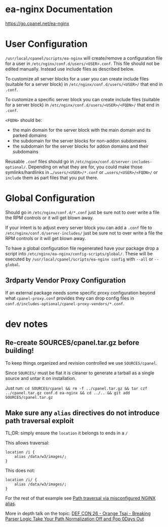 # ea-nginx Documentation

https://go.cpanel.net/ea-nginx

# User Configuration

`/usr/local/cpanel/scripts/ea-nginx` will create/remove a configuration file for a user in `/etc/nginx/conf.d/users/<USER>.conf`. This file should not be edited manually. Instead use include files as described below.

To customize all server blocks for a user you can create include files (suitable for a server block) in `/etc/nginx/conf.d/users/<USER>/` that end in `.conf`.

To customize a specific server block you can create include files (suitable for a server block) in `/etc/nginx/conf.d/users/<USER>/<FQDN>/` that end in `.conf`.

`<FQDN>` should be:

* the main domain for the server block with the main domain and its parked domains
* the subdomain for the server blocks for non-addon subdomains
* the subdomain for the server blocks for addon domains and their subdomains

Reusable `.conf` files should go in `/etc/nginx/conf.d/server-includes-optional/`. Depending on what they are for, you could make those symlinks/hardlinks in `…/users/<USER>/*.conf` or `…users/<USER>/<FQDN>/` or `include` them as part files that you put there.

# Global Configuration

Should go in `/etc/nginx/conf.d/*.conf` just be sure not to over write a file the RPM controls or it will get blown away.

If your intent is to adjust every server block you can add a `.conf` file to `/etc/nginx/conf.d/server-includes/` just be sure not to over write a file the RPM controls or it will get blown away.

To have a global configuration file regenerated have your package drop a script into `/etc/nginx/ea-nginx/config-scripts/global/`. These will be executed by `/usr/local/cpanel/scripts/ea-nginx config` with `--all` or `--global`.

## 3rdparty Vendor Proxy Configuration

If an external package needs some specific proxy configuration beyond what `cpanel-proxy.conf` provides they can drop config files in `conf.d/includes-optional/cpanel-proxy-vendors/*.conf`.

# dev notes

## Re-create SOURCES/cpanel.tar.gz before building!

To keep things organized and revision controlled we use `SOURCES/cpanel`.

Since `SOURCES/` must be flat it is cleaner to generate a tarball as a single source and untar it on installation.

Just run: `cd SOURCES/cpanel && rm -f ../cpanel.tar.gz && tar czf ../cpanel.tar.gz conf.d ea-nginx && cd ../.. && git add SOURCES/cpanel.tar.gz`

## Make sure any `alias` directives do not introduce path traversal exploit

TL;DR: simply ensure the `location` it belongs to ends in a `/`

This allows traversal:

```
location /i {
    alias /data/w3/images/;
}
```

This does not:

```
location /i/ {
    alias /data/w3/images/;
}
```

For the rest of that example see [Path traversal via misconfigured NGINX alias](https://www.acunetix.com/vulnerabilities/web/path-traversal-via-misconfigured-nginx-alias/).

More in depth talk on the topic: [DEF CON 26 - Orange Tsai - Breaking Parser Logic Take Your Path Normalization Off and Pop 0Days Out](https://youtu.be/28xWcRegncw)
